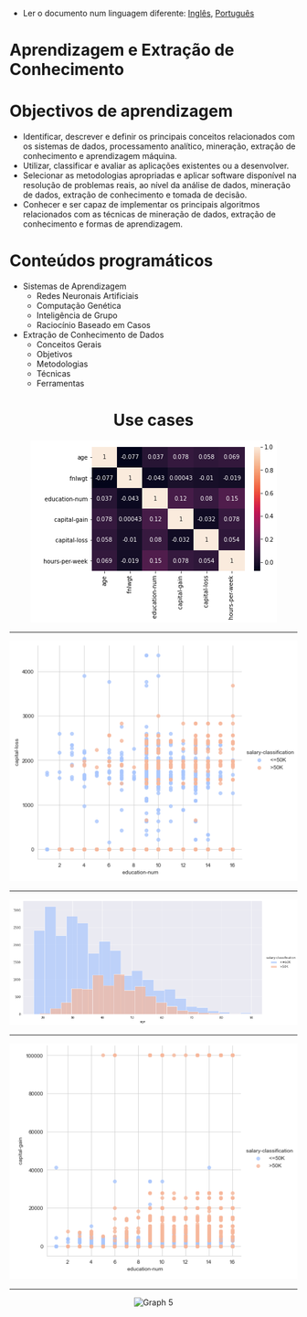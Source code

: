 * Ler o documento num linguagem diferente: [Inglês](README.md), [Português](README.pt.md)

# Aprendizagem e Extração de Conhecimento
# Objectivos de aprendizagem

- Identificar, descrever e definir os principais conceitos relacionados com os sistemas de dados,
processamento analítico, mineração, extração de conhecimento e aprendizagem máquina.
- Utilizar, classificar e avaliar as aplicações existentes ou a desenvolver.
- Selecionar as metodologias apropriadas e aplicar software disponível na resolução de problemas reais, ao
nível da análise de dados, mineração de dados, extração de conhecimento e tomada de decisão.
- Conhecer e ser capaz de implementar os principais algoritmos relacionados com as técnicas de mineração
de dados, extração de conhecimento e formas de aprendizagem.

# Conteúdos programáticos

* Sistemas de Aprendizagem
  - Redes Neuronais Artificiais
  - Computação Genética
  - Inteligência de Grupo
  - Raciocínio Baseado em Casos
* Extração de Conhecimento de Dados
  - Conceitos Gerais
  - Objetivos
  - Metodologias
  - Técnicas
  - Ferramentas

<div align="center">
  <h1>Use cases</h1>
  <img src="project/assets/graphs1.png" alt="Graph 1">
  <hr>
  <img src="project/assets/graphs2.png" alt="Graph 2">
  <hr>
  <img src="project/assets/graphs3.png" alt="Graph 3">
  <hr>
  <img src="project/assets/graphs4.png" alt="Graph 4">
  <hr>
  <img src="project/assets/graphs5.png" alt="Graph 5">
</div>